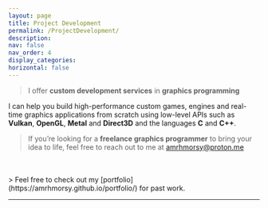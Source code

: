 ```yaml
---
layout: page
title: Project Development
permalink: /ProjectDevelopment/
description:
nav: false
nav_order: 4
display_categories:
horizontal: false
---
```


> I offer **custom development services** in **graphics programming**

I can help you build high-performance custom games, engines and real-time graphics applications from scratch using low-level APIs such as **Vulkan**, **OpenGL**, **Metal** and **Direct3D** and the languages **C** and **C++**. 

> If you’re looking for a **freelance graphics programmer** to bring your idea to life, feel free to reach out to me at [amrhmorsy@proton.me](mailto:amrhmorsy@proton.me)
<br>
<br>
> Feel free to check out my [portfolio](https://amrhmorsy.github.io/portfolio/) for past work.

<br>

***
